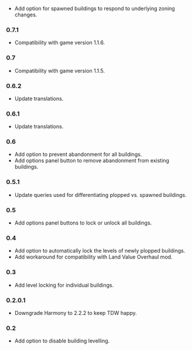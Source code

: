 - Add option for spawned buildings to respond to underlying zoning changes.

### 0.7.1
- Compatibility with game version 1.1.6.

### 0.7
- Compatibility with game version 1.1.5.

### 0.6.2
- Update translations.

### 0.6.1
- Update translations.

### 0.6
- Add option to prevent abandonment for all buildings.
- Add options panel button to remove abandonment from existing buildings.

### 0.5.1
- Update queries used for differentiating plopped vs. spawned buildings.

### 0.5
- Add options panel buttons to lock or unlock all buildings.

### 0.4
- Add option to automatically lock the levels of newly plopped buildings.
- Add workaround for compatibility with Land Value Overhaul mod.

### 0.3
- Add level locking for individual buildings.

### 0.2.0.1
- Downgrade Harmony to 2.2.2 to keep TDW happy.

### 0.2
- Add option to disable building levelling.